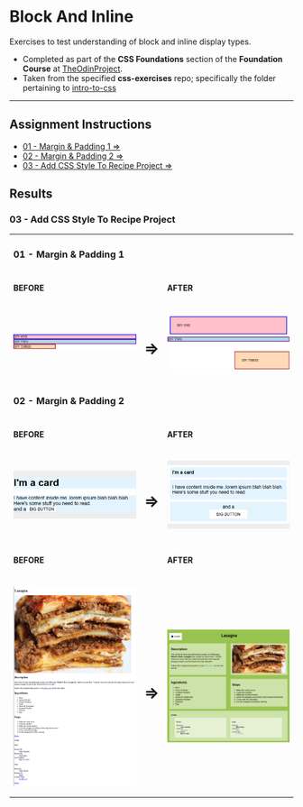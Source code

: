 # Block And Inline

Exercises to test understanding of block and inline display types.

- Completed as part of the **CSS Foundations** section of the **Foundation Course** at [TheOdinProject](https://www.theodinproject.com).
- Taken from  the specified **css-exercises** repo; specifically the folder pertaining to [intro-to-css](https://github.com/TheOdinProject/css-exercises/tree/main/foundations/block-and-inline)


---

## Assignment Instructions

 - [01 - Margin & Padding 1 &rArr;](./block-and-inline/01-margin-and-padding-1/)
 - [02 - Margin & Padding 2 &rArr;](./block-and-inline/02-margin-and-padding-2/)
 - [03 - Add CSS Style To Recipe Project &rArr;](./recipe-css/)

## Results

<table>

<tr>
<td width="47%">

### 01 - Margin & Padding 1

</td>
<td width="6%"></td>
<td width="47%"></td>
</tr>

<tr>
<td>

#### BEFORE

</td>
<td></td>
<td>

#### AFTER

</td>
</tr>

<tr>
<td>

![margin and padding 1 before](./img/bai1-before.png)

</td>
<td align="center">
<h1>&rArr;</h1>
</td>
<td>

![margin and padding 1 after](./img/bai1-after.png)

</td>
</tr>

<tr>
<td>

### 02 - Margin & Padding 2

</td>
<td></td>
<td></td>
</tr>

<tr>
<td>

#### BEFORE

</td>
<td></td>
<td>

#### AFTER

</td>
</tr>

<tr>
<td>

![margin and padding 2 before](./img/bai2-before.png)

</td>
<td align="center">
<h1>&rArr;</h1>
</td>
<td>

![margin and padding 2 after](./img/bai2-after.png)

</td>
</tr>

### 03 - Add CSS Style To Recipe Project

</td>
<td></td>
<td></td>
</tr>

<tr>
<td>

#### BEFORE

</td>
<td></td>
<td>

#### AFTER

</td>
</tr>

<tr>
<td>

![example recipe page before](./img/rp-before.png)

</td>
<td align="center">
<h1>&rArr;</h1>
</td>
<td>

![example recipe page after](./img/rp-after.png)

</td>
</tr>

</table>
